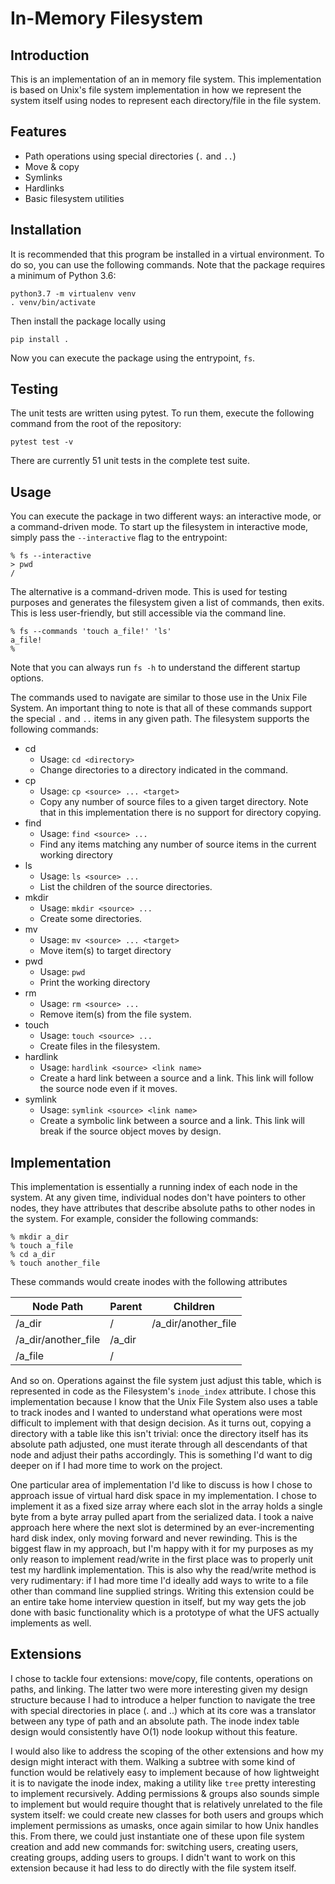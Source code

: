 
# In-Memory Filesystem
## Introduction
This is an implementation of an in memory file system. This implementation is
based on Unix's file system implementation in how we represent the system itself
using nodes to represent each directory/file in the file system.

## Features
* Path operations using special directories (`.` and `..`)
* Move & copy
* Symlinks
* Hardlinks
* Basic filesystem utilities

## Installation
It is recommended that this program be installed in a virtual environment. To 
do so, you can use the following commands. Note that the package requires a
minimum of Python 3.6:
```shell
python3.7 -m virtualenv venv
. venv/bin/activate
```

Then install the package locally using
```shell
pip install .
```

Now you can execute the package using the entrypoint, `fs`.

## Testing
The unit tests are written using pytest. To run them, execute the following
command from the root of the repository:
```shell
pytest test -v
```
There are currently 51 unit tests in the complete test suite.

## Usage
You can execute the package in two different ways: an interactive mode, or a
command-driven mode. To start up the filesystem in interactive mode, simply
pass the `--interactive` flag to the entrypoint:
```shell
% fs --interactive
> pwd
/
```
The alternative is a command-driven mode. This is used for testing purposes
and generates the filesystem given a list of commands, then exits. This is
less user-friendly, but still accessible via the command line.
```shell
% fs --commands 'touch a_file!' 'ls'
a_file!
%
```

Note that you can always run `fs -h` to understand the different startup
options.

The commands used to navigate are similar to those use in the Unix File System.
An important thing to note is that all of these commands support the special
`.` and `..` items in any given path.
The filesystem supports the following commands:

* cd
  * Usage: `cd <directory>`
  * Change directories to a directory indicated in the command.
* cp
  * Usage: `cp <source> ... <target>`
  * Copy any number of source files to a given target directory. Note that in
    this implementation there is no support for directory copying.
* find
  * Usage: `find <source> ...`
  * Find any items matching any number of source items in the current working
  directory
* ls
  * Usage: `ls <source> ...`
  * List the children of the source directories.
* mkdir
  * Usage: `mkdir <source> ...`
  * Create some directories.
* mv
  * Usage: `mv <source> ... <target>`
  * Move item(s) to target directory
* pwd
  * Usage: `pwd`
  * Print the working directory
* rm
  * Usage: `rm <source> ...`
  * Remove item(s) from the file system.
* touch
  * Usage: `touch <source> ...`
  * Create files in the filesystem.
* hardlink
  * Usage: `hardlink <source> <link name>`
  * Create a hard link between a source and a link. This link will
    follow the source node even if it moves.
* symlink
  * Usage: `symlink <source> <link name>`
  * Create a symbolic link between a source and a link. This link will break
    if the source object moves by design.

## Implementation
This implementation is essentially a running index of each node in the system.
At any given time, individual nodes don't have pointers to other nodes, they
have attributes that describe absolute paths to other nodes in the system. For
example, consider the following commands:

```shell
% mkdir a_dir
% touch a_file
% cd a_dir
% touch another_file
```

These commands would create inodes with the following attributes

| Node Path           | Parent | Children        |
|---------------------|--------|-----------------|
| /a_dir              | /      | /a_dir/another_file |
| /a_dir/another_file | /a_dir |                 |
| /a_file             | /      |                 |

And so on. Operations against the file system just adjust this table, which is
represented in code as the Filesystem's `inode_index` attribute. I chose this
 implementation because I know that the Unix File System also uses a table
to track inodes and I wanted to understand what operations were most difficult
to implement with that design decision. As it turns out, copying a directory
with a table like this isn't trivial: once the directory itself has its
absolute path adjusted, one must iterate through all descendants of that node
and adjust their paths accordingly. This is something I'd want to dig deeper 
on if I had more time to work on the project.

One particular area of implementation I'd like to discuss is how I chose to
approach issue of virtual hard disk space in my implementation. I chose to
implement it as a fixed size array where each slot in the array holds a single
byte from a byte array pulled apart from the serialized data. I took a naive
approach here where the next slot is determined by an ever-incrementing
hard disk index, only moving forward and never rewinding. This is the biggest
flaw in my approach, but I'm happy with it for my purposes as my only reason
to implement read/write in the first place was to properly unit test my hardlink
implementation. This is also why the read/write method is very rudimentary:
if I had more time I'd ideally add ways to write to a file other than command
line supplied strings. Writing this extension could be an entire take home
interview question in itself, but my way gets the job done with basic
functionality which is a prototype of what the UFS actually implements as well.

## Extensions
I chose to tackle four extensions: move/copy, file contents, operations on paths, and
linking. The latter two were more interesting given my design structure because I had to
introduce a helper function to navigate the tree with special directories in
place (. and ..) which at its core was a translator between any type of path
and an absolute path. The inode index table design would consistently have
O(1) node lookup without this feature.

I would also like to address the scoping of the other extensions and how my
design might interact with them. Walking a subtree with some kind of function
would be relatively easy to implement because of how lightweight it is to
navigate the inode index, making a utility like `tree` pretty interesting to
implement recursively. Adding permissions & groups also sounds simple to implement but would require
thought that is relatively unrelated to the file system itself: we could create
new classes for both users and groups which implement permissions as umasks, 
once again similar to how Unix handles this. From there, we could just 
instantiate one of these upon file system creation and add new commands for:
switching users, creating users, creating groups, adding users to groups. I
didn't want to work on this extension because it had less to do directly with
the file system itself. 
